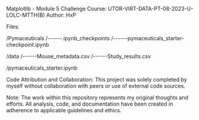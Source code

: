 Matplotlib - Module 5 Challenge
Course: UTOR-VIRT-DATA-PT-08-2023-U-LOLC-MTTH(B)
Author: HxP

Files:

/Pymaceuticals
/------.ipynb_checkpoints
/------pymaceuticals_starter-checkpoint.ipynb

/data
/------Mouse_metadata.csv
/------Study_results.csv

/pymaceuticals_starter.ipynb

Code Attribution and Collaboration:
This project was solely completed by myself without collaboration with peers or use of external code sources.

Note:
The work within this repository represents my original thoughts and efforts. All analysis, code, and documentation have been created in adherence to applicable guidelines and ethics.
